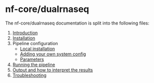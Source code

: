 # nf-core/dualrnaseq

The nf-core/dualrnaseq documentation is split into the following files:

1. [Introduction](introduction.md)
2. [Installation](https://nf-co.re/usage/installation)
3. Pipeline configuration
    * [Local installation](https://nf-co.re/usage/local_installation)
    * [Adding your own system config](https://nf-co.re/usage/adding_own_config)
    * [Parameters](parameters.md)
4. [Running the pipeline](usage.md)
5. [Output and how to interpret the results](output.md)
6. [Troubleshooting](https://nf-co.re/usage/troubleshooting)
